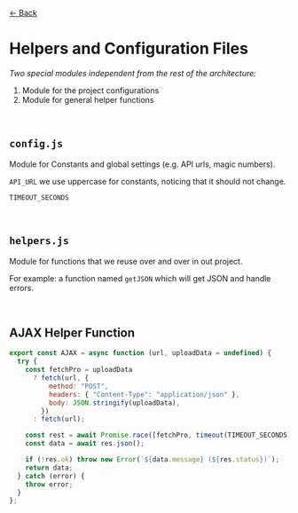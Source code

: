 [&larr; Back](./README.md)

# Helpers and Configuration Files

_Two special modules independent from the rest of the architecture:_

1. Module for the project configurations
2. Module for general helper functions

<br>

## `config.js`

Module for Constants and global settings (e.g. API urls, magic numbers).

`API_URL` we use uppercase for constants, noticing that it should not change.

`TIMEOUT_SECONDS`

<br>

## `helpers.js`

Module for functions that we reuse over and over in out project.

For example: a function named `getJSON` which will get JSON and handle errors.

<br>

## AJAX Helper Function

```js
export const AJAX = async function (url, uploadData = undefined) {
  try {
    const fetchPro = uploadData
      ? fetch(url, {
          method: "POST",
          headers: { "Content-Type": "application/json" },
          body: JSON.stringify(uploadData),
        })
      : fetch(url);

    const rest = await Promise.race([fetchPro, timeout(TIMEOUT_SECONDS)]);
    const data = await res.json();

    if (!res.ok) throw new Error(`${data.message} (${res.status})`);
    return data;
  } catch (error) {
    throw error;
  }
};
```

<br>
